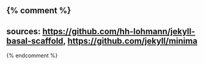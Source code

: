 {% comment %}
---
sources: https://github.com/hh-lohmann/jekyll-basal-scaffold, https://github.com/jekyll/minima
---
{% endcomment %}

<head>
  <title>{{ page.title }}</title>
  <meta charset="utf-8">
  <meta name="viewport" content="width=device-width, initial-scale=1">
</head>
